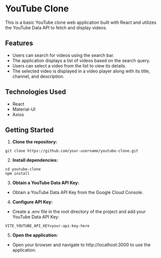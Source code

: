 # YouTube Clone

This is a basic YouTube clone web application built with React and utilizes the YouTube Data API to fetch and display videos.

## Features

- Users can search for videos using the search bar.
- The application displays a list of videos based on the search query.
- Users can select a video from the list to view its details.
- The selected video is displayed in a video player along with its title, channel, and description.

## Technologies Used

- React
- Material-UI
- Axios

## Getting Started

1. **Clone the repository:**
```
git clone https://github.com/your-username/youtube-clone.git
```
2. **Install dependencies:**
```
cd youtube-clone
npm install
```
3. **Obtain a YouTube Data API Key:**
- Obtain a YouTube Data API Key from the Google Cloud Console.
4. **Configure API Key:**
- Create a .env file in the root directory of the project and add your YouTube Data API Key:
```
VITE_YOUTUBE_API_KEY=your-api-key-here
```
5. **Open the application:**
- Open your browser and navigate to http://localhost:3000 to use the application.

